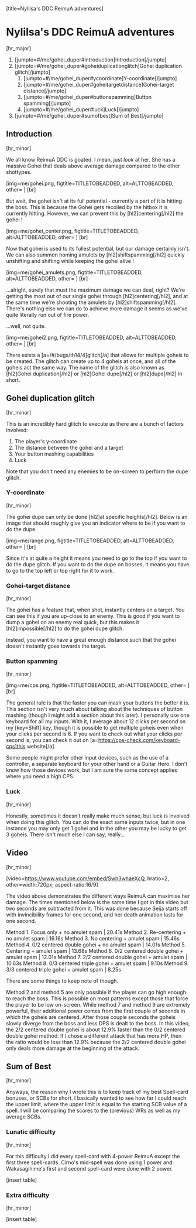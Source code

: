 [title=Nylilsa's DDC ReimuA adventures]
# Nylilsa's DDC ReimuA adventures
[hr_major]

<ol class='toc'>
    <li>[jumpto=#/me/gohei_duper#introduction]Introduction[/jumpto]</li>
    <li>[jumpto=#/me/gohei_duper#goheiduplicationglitch]Gohei duplication glitch[/jumpto]
        <ol>
            <li>[jumpto=#/me/gohei_duper#ycoordinate]Y-coordinate[/jumpto]</li>
            <li>[jumpto=#/me/gohei_duper#goheitargetdistance]Gohei-target distance[/jumpto]</li>
            <li>[jumpto=#/me/gohei_duper#buttonspamming]Button spamming[/jumpto]</li>
            <li>[jumpto=#/me/gohei_duper#luck]Luck[/jumpto]</li>
        </ol>
    </li>
    <li>[jumpto=#/me/gohei_duper#sumofbest]Sum of Best[/jumpto]</li>
</ol>

## Introduction
[hr_minor]

We all know ReimuA DDC is goated. I mean, just _look_ at her. She has a massive Gohei that deals above average damage compared to the other shottypes.

[img=me/gohei.png, figtitle=TITLETOBEADDED, alt=ALTTOBEADDED, other= ] [br]

But wait, the gohei isn't at its full potential - currently a part of it is hitting the boss. This is because the Gohei gets recoiled by the hitbox it is currently hitting. However, we can prevent this by [hl2]centering[/hl2] the gohei !

[img=me/gohei_center.png, figtitle=TITLETOBEADDED, alt=ALTTOBEADDED, other= ] [br]

Now that gohei is used to its fullest potential, but our damage certainly isn't. We can also summon homing amulets by [hl2]shiftspamming[/hl2] quickly unshifting and shifting while keeping the gohei alive !

[img=me/gohei_amulets.png, figtitle=TITLETOBEADDED, alt=ALTTOBEADDED, other= ] [br]

...alright, surely that must the maximum damage we can deal, right? We're getting the most out of our single gohei through [hl2]centering[/hl2], and at the same time we're shooting the amulets by [hl2]shiftspamming[/hl2]. There's nothing else we can do to achieve more damage it seems as we've quite literally run out of fire power.

...well, not quite.

[img=me/gohei2.png, figtitle=TITLETOBEADDED, alt=ALTTOBEADDED, other= ] [br]

There exists a [a=/#/bugs/th14/4]glitch[/a] that allows for multiple goheis to be created. The glitch can create up to 4 goheis at once, and all of the goheis act the same way. The name of the glitch is also known as [hl2]Gohei duplication[/hl2] or [hl2]Gohei dupe[/hl2] or [hl2]dupe[/hl2] in short.

## Gohei duplication glitch
[hr_minor]

This is an incredibly hard glitch to execute as there are a bunch of factors involved:

1. The player's y-coordinate
2. The distance between the gohei and a target
3. Your button mashing capabilities
4. Luck

Note that you don't need any enemies to be on-screen to perform the dupe glitch.

### Y-coordinate
[hr_minor]

The gohei dupe can only be done [hl2]at specific heights[/hl2]. Below is an image that should roughly give you an indicator where to be if you want to do the dupe.

[img=me/range.png, figtitle=TITLETOBEADDED, alt=ALTTOBEADDED, other= ] [br]

Since it's at quite a height it means you need to go to the top if you want to do the dupe glitch. If you want to do the dupe on bosses, it means you have to go to the top left or top right for it to work.

### Gohei-target distance
[hr_minor]

The gohei has a feature that, when shot, instantly centers on a target. You can see this if you are up-close to an enemy. This is good if you want to dump a gohei on an enemy real quick, but this makes it [hl2]impossible[/hl2] to do the gohei dupe glitch.

Instead, you want to have a great enough distance such that the gohei doesn't instantly goes towards the target.

### Button spamming
[hr_minor]

[img=me/cps.png, figtitle=TITLETOBEADDED, alt=ALTTOBEADDED, other= ] [br]

The general rule is that the faster you can mash your buttons the better it is. This section isn't very much about talking about the techniques of button mashing (though I might add a section about this later). I personally use one keyboard for all my inputs. With it, I average about 12 clicks per second on my [key=Shift] key, though it is possible to get multiple goheis even when your clicks per second is 6. If you want to check out what your clicks per second is, you can check it out on [a=https://cps-check.com/keyboard-cps]this website[/a].

Some people might prefer other input devices, such as the use of a controller, a separate keyboard for your other hand or a Guitar Hero. I don't know how those devices work, but I am sure the same concept applies where you need a high CPS.

### Luck
[hr_minor]

Honestly, sometimes it doesn't really make much sense, but luck is involved when doing this glitch. You can do the exact same inputs twice, but in one instance you may only get 1 gohei and in the other you may be lucky to get 3 goheis. There isn't much else I can say, really...

## Video
[hr_minor]


[video=https://www.youtube.com/embed/Swh3whaeXcQ, hratio=2, other=width:720px; aspect-ratio:16/9]


The video above demonstrates the different ways ReimuA can maximise her damage. The times mentioned below is the same time I got in this video but two seconds are subtracted from it. This was done because Seija starts off with invincibility frames for one second, and her death animation lasts for one second.

Method 1. Focus only + no amulet spam | 20.41s
Method 2. Re-centering + no amulet spam | 16.16s
Method 3. No centering + amulet spam | 15.46s
Method 4. 0/2 centered double gohei + no amulet spam | 14.01s
Method 5. Centering + amulet spam | 13.68s
Method 6. 0/2 centered double gohei + amulet spam | 12.01s
Method 7. 2/2 centered double gohei + amulet spam | 10.63s
Method 8. 0/3 centered triple gohei + amulet spam | 9.10s
Method 9. 3/3 centered triple gohei + amulet spam | 8.25s

There are some things to keep note of though.

Method 2 and method 5 are only possible if the player can go high enough to reach the boss. This is possible on most patterns except those that force the player to be low on-screen.
While method 7 and method 9 are extremely powerful, their additional power comes from the first couple of seconds in which the goheis are centered. After those couple seconds the goheis slowly diverge from the boss and less DPS is dealt to the boss. In this video, the 2/2 centered double gohei is about 12.9% faster than the 0/2 centered double gohei method. If I chose a different attack that has more HP, then the ratio would be less than 12.9% because the 2/2 centered double gohei only deals more damage at the beginning of the attack.

## Sum of Best
[hr_minor]

Anyways, the reason why I wrote this is to keep track of my best Spell-card bonuses, or SCBs for short. I basically wanted to see how far I could reach the upper limit, where the upper limit is equal to the starting SCB value of a spell. I will be comparing the scores to the (previous) WRs as well as my average SCBs.

### Lunatic difficulty
[hr_minor]

For this difficulty I did every spell-card with 4-power ReimuA except the first three spell-cards. Cirno's mid-spell was done using 1 power and Wakasagihime's first and second spell-card were done with 2 power.


[insert table]


### Extra difficulty
[hr_minor]

[insert table]